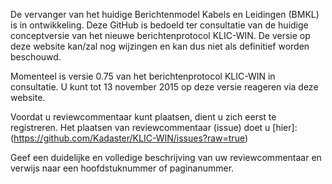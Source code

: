 De vervanger van het huidige Berichtenmodel Kabels en Leidingen (BMKL) is in ontwikkeling. Deze GitHub is bedoeld ter consultatie van de huidige conceptversie van het nieuwe berichtenprotocol KLIC-WIN. 
De versie op deze website kan/zal nog wijzingen en kan dus niet als definitief worden beschouwd. 

Momenteel is versie 0.75 van het berichtenprotocol KLIC-WIN in consultatie. U kunt tot 13 november 2015 op deze versie reageren via deze website.

Voordat u reviewcommentaar kunt plaatsen, dient u zich eerst te registreren.
Het plaatsen van reviewcommentaar (issue) doet u [hier]: (https://github.com/Kadaster/KLIC-WIN/issues?raw=true)

Geef een duidelijke en volledige beschrijving van uw reviewcommentaar en verwijs naar een hoofdstuknummer of paginanummer.
